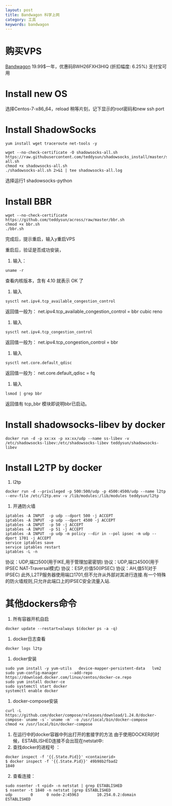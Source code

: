 ```yaml
---
layout: post
title: Bandwagon 科学上网
category: 工具
keywords: bandwagon
---
```

# 购买VPS
[Bandwagon](https://bandwagonhost.com/aff.php?aff=35524)
19.99$一年，优惠码BWH26FXH3HIQ (折扣幅度: 6.25%)
支付宝可用

# Install new OS
选择Centos-7-x86_64，reload
稍等片刻，记下显示的root密码和new ssh port

# Install ShadowSocks
```
yum install wget traceroute net-tools -y

wget --no-check-certificate -O shadowsocks-all.sh https://raw.githubusercontent.com/teddysun/shadowsocks_install/master/shadowsocks-all.sh
chmod +x shadowsocks-all.sh
./shadowsocks-all.sh 2>&1 | tee shadowsocks-all.log
```
选择运行1 shadowsocks-python

# Install BBR
```
wget --no-check-certificate https://github.com/teddysun/across/raw/master/bbr.sh
chmod +x bbr.sh
./bbr.sh
```
完成后，提示重启，输入y重启VPS

重启后，验证是否成功安装，
1. 输入：
```
uname -r
```
查看内核版本，含有 4.10 就表示 OK 了

1. 输入
```
sysctl net.ipv4.tcp_available_congestion_control
```
返回值一般为：
net.ipv4.tcp_available_congestion_control = bbr cubic reno

1. 输入
```
sysctl net.ipv4.tcp_congestion_control
```
返回值一般为：
net.ipv4.tcp_congestion_control = bbr

1. 输入
```
sysctl net.core.default_qdisc
```
返回值一般为：
net.core.default_qdisc = fq

1. 输入
```
lsmod | grep bbr
```
返回值有 tcp_bbr 模块即说明bbr已启动。

  
# Install shadowsocks-libev by docker
```
docker run -d -p xx:xx -p xx:xx/udp --name ss-libev -v /etc/shadowsocks-libev:/etc/shadowsocks-libev teddysun/shadowsocks-libev
```

# Install L2TP by docker

1. l2tp
```
docker run -d --privileged -p 500:500/udp -p 4500:4500/udp --name l2tp --env-file /etc/l2tp.env -v /lib/modules:/lib/modules teddysun/l2tp
```

1. 开通防火墙
```
iptables -A INPUT  -p udp --dport 500 -j ACCEPT
iptables -A INPUT  -p udp --dport 4500 -j ACCEPT
iptables -A INPUT  -p 50 -j ACCEPT
iptables -A INPUT  -p 51 -j ACCEPT
iptables -A INPUT  -p udp -m policy --dir in --pol ipsec -m udp --dport 1701 -j ACCEPT
service iptables save
service iptables restart
iptables -L -n
```

协议：UDP,端口500(用于IKE,用于管理加密密钥)
协议：UDP,端口4500(用于IPSEC NAT-Traversal模式)
协议：ESP,价值50(IPSEC)
协议：AH,值51(对于IPSEC)
此外,L2TP服务器使用端口1701,但不允许从外部对其进行连接.有一个特殊的防火墙规则,只允许此端口上的IPSEC安全流量入站.

# 其他dockers命令
1. 所有容器开机自启
```
docker update --restart=always $(docker ps -a -q)
```

1. docker日志查看
```
docker logs l2tp
```

1. docker安装
```
sudo yum install -y yum-utils   device-mapper-persistent-data   lvm2
sudo yum-config-manager     --add-repo     https://download.docker.com/linux/centos/docker-ce.repo
sudo yum install docker-ce
sudo systemctl start docker
systemctl enable docker
```

1. docker-compose安装
```
curl -L https://github.com/docker/compose/releases/download/1.24.0/docker-compose-`uname -s`-`uname -m` -o /usr/local/bin/docker-compose
chmod +x /usr/local/bin/docker-compose
```

1. 在运行中的docker容器中列出打开的套接字的方法
由于使用DOCKER的时候，ESTABLISHED连接不会出现在netstat中:
1. 查找docker的进程号 ：
```
docker inspect -f '{{.State.Pid}}' <containerid> 
$ docker inspect -f '{{.State.Pid}}' 49b98b2fbad2
1840
```
2. 查看连接： 
```
sudo nsenter -t <pid> -n netstat | grep ESTABLISHED
$ nsenter -t 1840 -n netstat |grep ESTABLISHED
udp        0      0 node-2:45963        10.254.0.2:domain       ESTABLISHED
```